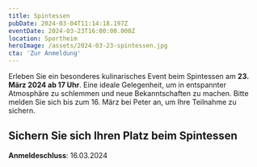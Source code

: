 ```yaml
---
title: Spintessen
pubDate: 2024-03-04T11:14:18.197Z
eventDate: 2024-03-23T16:00:00.000Z
location: Sportheim
heroImage: /assets/2024-03-23-spintessen.jpg
cta: 'Zur Anmeldung'
---
```


Erleben Sie ein besonderes kulinarisches Event beim Spintessen am **23. März 2024 ab 17 Uhr**. Eine ideale Gelegenheit, um in entspannter Atmosphäre zu schlemmen und neue Bekanntschaften zu machen. Bitte melden Sie sich bis zum 16. März bei Peter an, um Ihre Teilnahme zu sichern.


## Sichern Sie sich Ihren Platz beim Spintessen

**Anmeldeschluss**:
16.03.2024 

